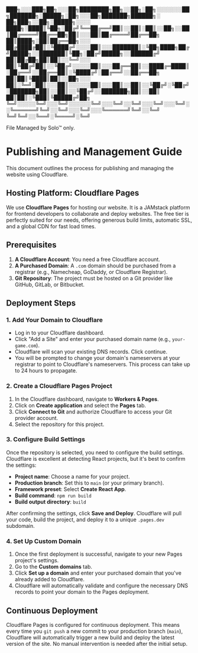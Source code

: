 ﻿





███╗░░░███╗██╗░░░██╗████████╗██╗░░██╗░██╗░░░░░░░██╗███████╗░█████╗░██╗░░░██╗███████╗██████╗░  ██╗███╗░░██╗░█████╗░░░░
████╗░████║╚██╗░██╔╝╚══██╔══╝██║░░██║░██║░░██╗░░██║██╔════╝██╔══██╗██║░░░██║██╔════╝██╔══██╗  ██║████╗░██║██╔══██╗░░░
██╔████╔██║░╚████╔╝░░░░██║░░░███████║░╚██╗████╗██╔╝█████╗░░███████║╚██╗░██╔╝█████╗░░██████╔╝  ██║██╔██╗██║██║░░╚═╝░░░
██║╚██╔╝██║░░╚██╔╝░░░░░██║░░░██╔══██║░░████╔═████║░██╔══╝░░██╔══██║░╚████╔╝░██╔══╝░░██╔══██╗  ██║██║╚████║██║░░██╗░░░
██║░╚═╝░██║░░░██║░░░░░░██║░░░██║░░██║░░╚██╔╝░╚██╔╝░███████╗██║░░██║░░╚██╔╝░░███████╗██║░░██║  ██║██║░╚███║╚█████╔╝██╗
╚═╝░░░░░╚═╝░░░╚═╝░░░░░░╚═╝░░░╚═╝░░╚═╝░░░╚═╝░░░╚═╝░░╚══════╝╚═╝░░╚═╝░░░╚═╝░░░╚══════╝╚═╝░░╚═╝  ╚═╝╚═╝░░╚══╝░╚════╝░╚═╝

File Managed by Solo™ only.




# Publishing and Management Guide

This document outlines the process for publishing and managing the website using Cloudflare.

## Hosting Platform: Cloudflare Pages

We use **Cloudflare Pages** for hosting our website. It is a JAMstack platform for frontend developers to collaborate and deploy websites. The free tier is perfectly suited for our needs, offering generous build limits, automatic SSL, and a global CDN for fast load times.

## Prerequisites

1.  **A Cloudflare Account**: You need a free Cloudflare account.
2.  **A Purchased Domain**: A `.com` domain should be purchased from a registrar (e.g., Namecheap, GoDaddy, or Cloudflare Registrar).
3.  **Git Repository**: The project must be hosted on a Git provider like GitHub, GitLab, or Bitbucket.

## Deployment Steps

### 1. Add Your Domain to Cloudflare

-   Log in to your Cloudflare dashboard.
-   Click "Add a Site" and enter your purchased domain name (e.g., `your-game.com`).
-   Cloudflare will scan your existing DNS records. Click continue.
-   You will be prompted to change your domain's nameservers at your registrar to point to Cloudflare's nameservers. This process can take up to 24 hours to propagate.

### 2. Create a Cloudflare Pages Project

1.  In the Cloudflare dashboard, navigate to **Workers & Pages**.
2.  Click on **Create application** and select the **Pages** tab.
3.  Click **Connect to Git** and authorize Cloudflare to access your Git provider account.
4.  Select the repository for this project.

### 3. Configure Build Settings

Once the repository is selected, you need to configure the build settings. Cloudflare is excellent at detecting React projects, but it's best to confirm the settings:

-   **Project name**: Choose a name for your project.
-   **Production branch**: Set this to `main` (or your primary branch).
-   **Framework preset**: Select **Create React App**.
-   **Build command**: `npm run build`
-   **Build output directory**: `build`

After confirming the settings, click **Save and Deploy**. Cloudflare will pull your code, build the project, and deploy it to a unique `.pages.dev` subdomain.

### 4. Set Up Custom Domain

1.  Once the first deployment is successful, navigate to your new Pages project's settings.
2.  Go to the **Custom domains** tab.
3.  Click **Set up a domain** and enter your purchased domain that you've already added to Cloudflare.
4.  Cloudflare will automatically validate and configure the necessary DNS records to point your domain to the Pages deployment.

## Continuous Deployment

Cloudflare Pages is configured for continuous deployment. This means every time you `git push` a new commit to your production branch (`main`), Cloudflare will automatically trigger a new build and deploy the latest version of the site. No manual intervention is needed after the initial setup.